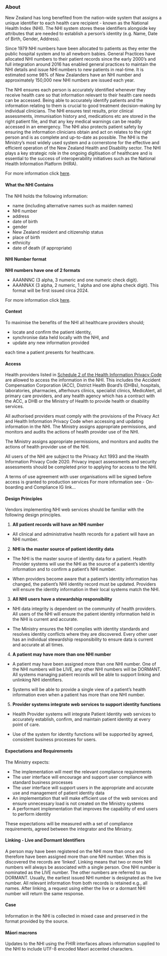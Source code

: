 

### About

New Zealand has long benefited from the nation-wide system that assigns a unique identifier to each health care recipient - known as the National Health Index (NHI).  The NHI system stores these identifiers alongside key attributes that are needed to establish a person’s identity (e.g. Name, Date of Birth, Gender, Address).

Since 1979 NHI numbers have been allocated to patients as they enter the public hospital system and to all newborn babies. General Practices have allocated NHI numbers to their patient records since the early 2000’s and full integration around 2016 has enabled general practices to maintain the NHI details and issue NHI numbers to new patients in real-time. It is estimated some 98% of New Zealanders have an NHI number and approximately 150,000 new NHI numbers are issued each year.

The NHI ensures each person is accurately identified whenever they receive health care so that information relevant to their health care needs can be accessed. Being able to accurately identify patients and the information relating to them is crucial to good treatment decision-making by individual clinicians. The NHI ensures test results, prior clinical assessments, immunisation history and, medications etc are stored in the right patient file, and that any key medical warnings can be readily accessed in an emergency. The NHI also protects patient safety by ensuring the information clinicians obtain and act on relates to the right person and is as complete and up-to-date as possible. The NHI is the Ministry’s most widely used system and a cornerstone for the effective and efficient operation of the New Zealand Health and Disability sector. The NHI plays a key strategic role in the ongoing digitisation of healthcare and is essential to the success of interoperability initiatives such as the National Health Information Platform (HIRA).

For more information click [here](https://www.health.govt.nz/our-work/health-identity/national-health-index>).




#### What the NHI Contains

The NHI holds the following information:

* name (including alternative names such as maiden names)
* NHI number
* address
* date of birth
* gender
* New Zealand resident and citizenship status 
* place of birth
* ethnicity
* date of death (if appropriate)




#### NHI Number format

**NHI numbers have one of 2 formats**
* AAANNNC (3 alpha, 3 numeric and one numeric check digit).
* AAANNAX (3 alpha, 2 numeric, 1 alpha and one alpha check digit). This format will be first issued circa 2024. 

For more information click [here](https://www.health.govt.nz/our-work/health-identity/national-health-index/upcoming-changes-nhi-numbers).



#### Context

To maximise the benefits of the NHI all healthcare providers should;

* locate and confirm the patient identity, 
* synchronise data held locally with the NHI, and 
* update any new information provided

each time a patient presents for healthcare. 



#### Access

Health providers listed in [Schedule 2 of the Health Information Privacy Code](https://privacy.org.nz/privacy-act-2020/codes-of-practice/hipc2020/) are allowed to access the information in the NHI. This includes the Accident Compensation Corporation (ACC), District Health Board’s (DHBs), hospitals, laboratories, pharmacies, afterhours clinics, specialist clinics, MedicAlert, all primary care providers, and any health agency which has a contract with the ACC, a DHB or the Ministry of Health to provide health or disability services.

All authorised providers must comply with the provisions of the Privacy Act and Health Information Privacy Code when accessing and updating information in the NHI.
The Ministry assigns appropriate permissions, and monitors and audits the actions of health provider use of the NHI. 

The Ministry assigns appropriate permissions, and monitors and audits the actions of health provider use of the NHI. 

All users of the NHI are subject to the Privacy Act 1993 and the Health Information Privacy Code 2020. Privacy impact assessments and security assessments should be completed prior to applying for access to the NHI.

A terms of use agreement with user organisations will be signed before access is granted to production services
For more information see - On-boarding and Compliance IG link...




#### Design Principles

Vendors implementing NHI web services should be familiar with the following design principles.

1. **All patient records will have an NHI number**

* All clinical and administrative health records for a patient will have an NHI number.
 
2. **NHI is the master source of patient identity data**

* The NHI is the master source of identity data for a patient. Health Provider systems will use the NHI as the source of a patient’s identity information and to confirm a patient’s NHI number.

* When providers become aware that a patient’s identity information has changed, the patient’s NHI identity record must be updated. Providers will ensure the identity information in their local systems match the NHI.

3. **All NHI users have a stewardship responsibility**

* NHI data integrity is dependent on the community of health providers. All users of the NHI will ensure the patient identity information held in the NHI is current and accurate.

* The Ministry ensures the NHI complies with identity standards and resolves identity conflicts where they are discovered. Every other user has an individual stewardship responsibility to ensure data is current and accurate at all times.

4. **A patient may have more than one NHI number** 

* A patient may have been assigned more than one NHI number. One of the NHI numbers will be LIVE, any other NHI numbers will be DORMANT. All systems managing patient records will be able to support linking and unlinking NHI identifiers.

* Systems will be able to provide a single view of a patient’s health information even when a patient has more than one NHI number.

5. **Provider systems integrate web services to support identity functions**

* Health Provider systems will integrate Patient Identity web services to accurately establish, confirm, and maintain patient identity at every point of care. 

* Use of the system for identity functions will be supported by agreed, consistent business processes for users.




#### Expectations and Requirements

The Ministry expects:
* The implementation will meet the relevant compliance requirements
* The user interface will encourage and support user compliance with standard business processes
* The user interface will support users in the appropriate and accurate use and management of patient identity data 
* An implementation that will make efficient use of the web services and ensure unnecessary load is not created on the Ministry systems 
* A performant implementation that improves the capability of end users to perform identity  

These expectations will be measured with a set of compliance requirements, agreed between the integrator and the Ministry.




#### Linking - Live and Dormant Identifiers

A person may have been registered on the NHI more than once and therefore have been assigned more than one NHI number. When this is discovered the records are ‘linked’. Linking means that two or more NHI numbers will always be associated with a single person. One NHI number is nominated as the LIVE number. The other numbers are referred to as DORMANT. Usually, the earliest issued NHI number is designated as the live number. All relevant information from both records is retained e.g., all names. After linking, a request using either the live or a dormant NHI number will return the same response.




#### Case

Information in the NHI is collected in mixed case and preserved in the format provided by the source.




#### Māori macrons

Updates to the NHI using the FHIR interfaces allows information supplied to the NHI to include UTF-8 encoded Maori accented characters.
